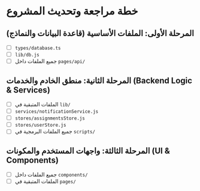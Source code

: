 # خطة مراجعة وتحديث المشروع

## المرحلة الأولى: الملفات الأساسية (قاعدة البيانات والنماذج)
- [ ] `types/database.ts`
- [ ] `lib/db.js`
- [ ] جميع الملفات داخل `pages/api/`

## المرحلة الثانية: منطق الخادم والخدمات (Backend Logic & Services)
- [ ] الملفات المتبقية في `lib/`
- [ ] `services/notificationService.js`
- [ ] `stores/assignmentsStore.js`
- [ ] `stores/userStore.js`
- [ ] جميع الملفات البرمجية في `scripts/`

## المرحلة الثالثة: واجهات المستخدم والمكونات (UI & Components)
- [ ] جميع الملفات داخل `components/`
- [ ] الملفات المتبقية في `pages/`
